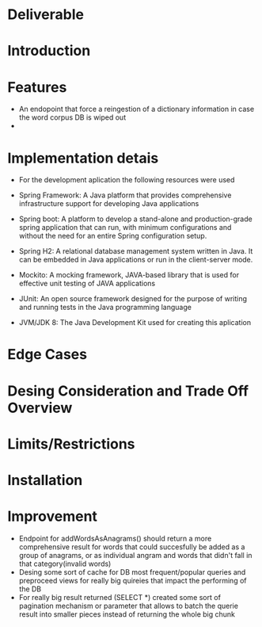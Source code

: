 # Deliverable


# Introduction

# Features
- An endopoint that force a reingestion of a dictionary information in case the word corpus DB is wiped out
- 

# Implementation detais
- For the development  aplication the following resources were used

- Spring Framework: A Java platform that provides comprehensive infrastructure support for developing Java applications
- Spring boot: A platform to develop a stand-alone and production-grade spring application that can run, with minimum configurations and without the need for an entire Spring configuration setup.
- Spring H2: A relational database management system written in Java. It can be embedded in Java applications or run in the client-server mode.
- Mockito: A mocking framework, JAVA-based library that is used for effective unit testing of JAVA applications
- JUnit: An open source framework designed for the purpose of writing and running tests in the Java programming language
- JVM/JDK 8: The Java Development Kit used for creating this aplication

# Edge Cases

# Desing Consideration and Trade Off Overview

# Limits/Restrictions

# Installation

# Improvement
- Endpoint for addWordsAsAnagrams() should return a more comprehensive result for words that could succesfully be added as a group of anagrams, or as individual angram and words that didn't fall in that category(invalid words)
- Desing some sort of cache for DB most frequent/popular queries and preproceed views for really big quireies that impact the performing of the DB
- For really big result returned (SELECT *) created some sort of pagination mechanism or parameter that allows to batch the querie result into smaller pieces instead of returning the whole big chunk
